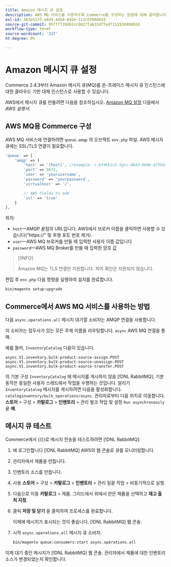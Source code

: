 ```yaml
---
title: Amazon 메시지 큐 설정
description: AWS MQ 서비스를 사용하도록 Commerce를 구성하는 방법에 대해 알아봅니다.
exl-id: 463e513f-e8d4-4450-845e-312cbf00d843
source-git-commit: 95ffff39d82cc9027fa633dffedf15193040802d
workflow-type: tm+mt
source-wordcount: '337'
ht-degree: 0%

---
```


# Amazon 메시지 큐 설정

Commerce 2.4.3부터 Amazon 메시지 큐(MQ)를 온-프레미스 메시지 큐 인스턴스에 대한 클라우드 기반 대체 인스턴스로 사용할 수 있습니다.

AWS에서 메시지 큐를 만들려면 다음을 참조하십시오. [Amazon MQ 설정](https://docs.aws.amazon.com/amazon-mq/latest/developer-guide/amazon-mq-setting-up.html) 다음에서 _AWS 설명서_.

## AWS MQ용 Commerce 구성

AWS MQ 서비스에 연결하려면 `queue.amqp` 의 오브젝트 `env.php` 파일.
AWS 메시지 큐에는 SSL/TLS 연결이 필요합니다.

```php
'queue' => [
    'amqp' => [
        'host' => '[host]', //example: c-bf4kk1c5-5gcc-4b43-9b9e-8f5b54d234.mq.us-west-3.amazonaws.com
        'port' => 5671,
        'user' => 'yourusername',
        'password' => 'yourpassword',
        'virtualhost' => '/',

        // AWS fields to add
        'ssl' => 'true'
    ]
],
```

위치:

- `host`—AMQP 끝점의 URL입니다. AWS에서 브로커 이름을 클릭하면 사용할 수 있습니다(&quot;https://&quot; 및 후행 포트 번호 제거).
- `user`—AWS MQ 브로커를 만들 때 입력한 사용자 이름 값입니다
- `password`—AWS MQ Broker를 만들 때 입력한 암호 값

>[!INFO]
>
>Amazon MQ는 TLS 연결만 지원합니다. 피어 확인은 지원되지 않습니다.

편집 후 `env.php` 다음 명령을 실행하여 설치를 완료합니다.

```bash
bin/magento setup:upgrade
```

## Commerce에서 AWS MQ 서비스를 사용하는 방법

다음 `async.operations.all` 메시지 대기열 소비자는 AMQP 연결을 사용합니다.

이 소비자는 접두사가 있는 모든 주제 이름을 라우팅합니다. `async` AWS MQ 연결을 통해.

예를 들어, `InventoryCatalog` 다음이 있습니다.

```text
async.V1.inventory.bulk-product-source-assign.POST
async.V1.inventory.bulk-product-source-unassign.POST
async.V1.inventory.bulk-product-source-transfer.POST
```

의 기본 구성 `InventoryCatalog` 에 메시지를 게시하지 않음 [!DNL RabbitMQ]; 기본 동작은 동일한 사용자 스레드에서 작업을 수행하는 것입니다. 알리기 `InventoryCatalog` 메시지를 게시하려면 다음을 활성화합니다. `cataloginventory/bulk_operations/async`. 관리자로부터 다음 위치로 이동합니다. **스토어** > 구성 > **카탈로그** > **인벤토리** > 관리 벌크 작업 및 설정  `Run asynchronously`끝 **예**.

## 메시지 큐 테스트

Commerce에서 (으)로 메시지 전송을 테스트하려면 [!DNL RabbitMQ]:

1. 에 로그인합니다 [!DNL RabbitMQ] AWS의 웹 콘솔로 큐를 모니터링합니다.
1. 관리자에서 제품을 만듭니다.
1. 인벤토리 소스를 만듭니다.
1. 사용 **스토어** > 구성 > **카탈로그** > **인벤토리** > 관리 일괄 작업 > 비동기적으로 실행.
1. 다음으로 이동 **카탈로그** > 제품. 그리드에서 위에서 만든 제품을 선택하고 **재고 출처 지정**.
1. 클릭 **저장 및 닫기** 을 클릭하여 프로세스를 완료합니다.

   이제에 메시지가 표시되는 것이 좋습니다. [!DNL RabbitMQ] 웹 콘솔.

1. 시작 `async.operations.all` 메시지 큐 소비자.

   ```bash
   bin/magento queue:consumers:start async.operations.all
   ```

이제 대기 중인 메시지가 [!DNL RabbitMQ] 웹 콘솔.
관리자에서 제품에 대한 인벤토리 소스가 변경되었는지 확인합니다.
